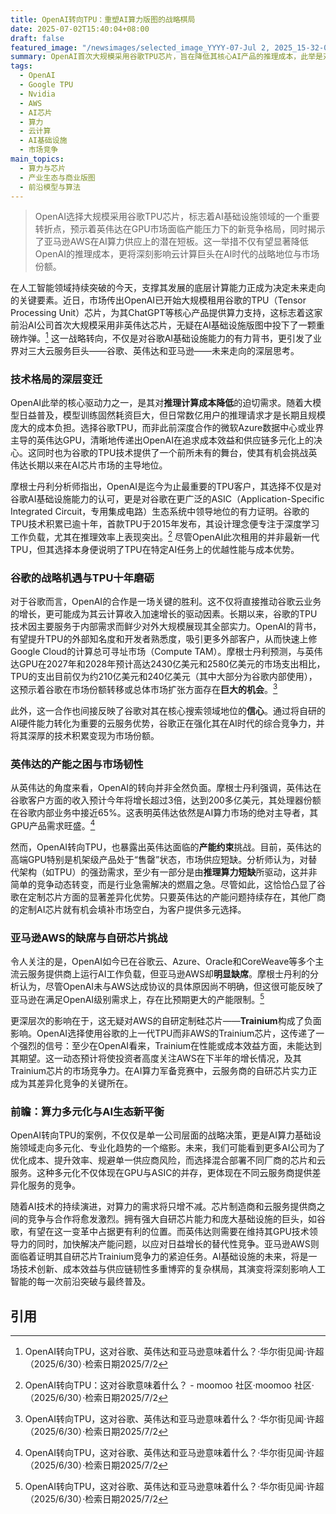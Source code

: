 ```yaml
---
title: OpenAI转向TPU：重塑AI算力版图的战略棋局
date: 2025-07-02T15:40:04+08:00
draft: false
featured_image: "/newsimages/selected_image_YYYY-07-Jul 2, 2025_15-32-05-821.jpg"
summary: OpenAI首次大规模采用谷歌TPU芯片，旨在降低其核心AI产品的推理成本，此举是对谷歌AI基础设施能力的强力认可，有望显著推动谷歌云业务增长并巩固其在ASIC领域的领导地位。面对英伟达GPU的产能限制，AI算力市场正加速走向多元化，而亚马逊AWS在此次合作中的缺席，则暴露出其在满足大型AI客户需求及Trainium芯片竞争力上的挑战。
tags: 
  - OpenAI
  - Google TPU
  - Nvidia
  - AWS
  - AI芯片
  - 算力
  - 云计算
  - AI基础设施
  - 市场竞争
main_topics: 
  - 算力与芯片
  - 产业生态与商业版图
  - 前沿模型与算法
---
```


> OpenAI选择大规模采用谷歌TPU芯片，标志着AI基础设施领域的一个重要转折点，预示着英伟达在GPU市场面临产能压力下的新竞争格局，同时揭示了亚马逊AWS在AI算力供应上的潜在短板。这一举措不仅有望显著降低OpenAI的推理成本，更将深刻影响云计算巨头在AI时代的战略地位与市场份额。

在人工智能领域持续突破的今天，支撑其发展的底层计算能力正成为决定未来走向的关键要素。近日，市场传出OpenAI已开始大规模租用谷歌的TPU（Tensor Processing Unit）芯片，为其ChatGPT等核心产品提供算力支持，这标志着这家前沿AI公司首次大规模采用非英伟达芯片，无疑在AI基础设施版图中投下了一颗重磅炸弹。[^1] 这一战略转向，不仅是对谷歌AI基础设施能力的有力背书，更引发了业界对三大云服务巨头——谷歌、英伟达和亚马逊——未来走向的深层思考。

### 技术格局的深层变迁

OpenAI此举的核心驱动力之一，是其对**推理计算成本降低**的迫切需求。随着大模型日益普及，模型训练固然耗资巨大，但日常数亿用户的推理请求才是长期且规模庞大的成本负担。选择谷歌TPU，而非此前深度合作的微软Azure数据中心或业界主导的英伟达GPU，清晰地传递出OpenAI在追求成本效益和供应链多元化上的决心。这同时也为谷歌的TPU技术提供了一个前所未有的舞台，使其有机会挑战英伟达长期以来在AI芯片市场的主导地位。

摩根士丹利分析师指出，OpenAI是迄今为止最重要的TPU客户，其选择不仅是对谷歌AI基础设施能力的认可，更是对谷歌在更广泛的ASIC（Application-Specific Integrated Circuit，专用集成电路）生态系统中领导地位的有力证明。谷歌的TPU技术积累已逾十年，首款TPU于2015年发布，其设计理念便专注于深度学习工作负载，尤其在推理效率上表现突出。[^3] 尽管OpenAI此次租用的并非最新一代TPU，但其选择本身便说明了TPU在特定AI任务上的优越性能与成本优势。

### 谷歌的战略机遇与TPU十年磨砺

对于谷歌而言，OpenAI的合作是一场关键的胜利。这不仅将直接推动谷歌云业务的增长，更可能成为其云计算收入加速增长的驱动因素。长期以来，谷歌的TPU技术因主要服务于内部需求而鲜少对外大规模展现其全部实力。OpenAI的背书，有望提升TPU的外部知名度和开发者熟悉度，吸引更多外部客户，从而快速上修Google Cloud的计算总可寻址市场（Compute TAM）。摩根士丹利预测，与英伟达GPU在2027年和2028年预计高达2430亿美元和2580亿美元的市场支出相比，TPU的支出目前仅为约210亿美元和240亿美元（其中大部分为谷歌内部使用），这预示着谷歌在市场份额转移或总体市场扩张方面存在**巨大的机会**。[^1]

此外，这一合作也间接反映了谷歌对其在核心搜索领域地位的**信心**。通过将自研的AI硬件能力转化为重要的云服务优势，谷歌正在强化其在AI时代的综合竞争力，并将其深厚的技术积累变现为市场份额。

### 英伟达的产能之困与市场韧性

从英伟达的角度来看，OpenAI的转向并非全然负面。摩根士丹利强调，英伟达在谷歌客户方面的收入预计今年将增长超过3倍，达到200多亿美元，其处理器份额在谷歌内部业务中接近65%。这表明英伟达依然是AI算力市场的绝对主导者，其GPU产品需求旺盛。[^1]

然而，OpenAI转向TPU，也暴露出英伟达面临的**产能约束**挑战。目前，英伟达的高端GPU特别是机架级产品处于“售罄”状态，市场供应短缺。分析师认为，对替代架构（如TPU）的强劲需求，至少有一部分是由**推理算力短缺**所驱动，这并非简单的竞争动态转变，而是行业急需解决的燃眉之急。尽管如此，这恰恰凸显了谷歌在定制芯片方面的显著差异化优势。只要英伟达的产能问题持续存在，其他厂商的定制AI芯片就有机会填补市场空白，为客户提供多元选择。

### 亚马逊AWS的缺席与自研芯片挑战

令人关注的是，OpenAI如今已在谷歌云、Azure、Oracle和CoreWeave等多个主流云服务提供商上运行AI工作负载，但亚马逊AWS却**明显缺席**。摩根士丹利的分析认为，尽管OpenAI未与AWS达成协议的具体原因尚不明确，但这很可能反映了亚马逊在满足OpenAI级别需求上，存在比预期更大的产能限制。[^1]

更深层次的影响在于，这无疑对AWS的自研定制硅芯片——**Trainium**构成了负面影响。OpenAI选择使用谷歌的上一代TPU而非AWS的Trainium芯片，这传递了一个强烈的信号：至少在OpenAI看来，Trainium在性能或成本效益方面，未能达到其期望。这一动态预计将使投资者高度关注AWS在下半年的增长情况，及其Trainium芯片的市场竞争力。在AI算力军备竞赛中，云服务商的自研芯片实力正成为其差异化竞争的关键所在。

### 前瞻：算力多元化与AI生态新平衡

OpenAI转向TPU的案例，不仅仅是单一公司层面的战略决策，更是AI算力基础设施领域走向多元化、专业化趋势的一个缩影。未来，我们可能看到更多AI公司为了优化成本、提升效率、规避单一供应商风险，而选择混合部署不同厂商的芯片和云服务。这种多元化不仅体现在GPU与ASIC的并存，更体现在不同云服务商提供差异化服务的竞争。

随着AI技术的持续演进，对算力的需求将只增不减。芯片制造商和云服务提供商之间的竞争与合作将愈发激烈。拥有强大自研芯片能力和庞大基础设施的巨头，如谷歌，有望在这一变革中占据更有利的位置。而英伟达则需要在维持其GPU技术领导力的同时，加快解决产能问题，以应对日益增长的替代性竞争。亚马逊AWS则面临着证明其自研芯片Trainium竞争力的紧迫任务。AI基础设施的未来，将是一场技术创新、成本效益与供应链韧性多重博弈的复杂棋局，其演变将深刻影响人工智能的每一次前沿突破与最终普及。

## 引用
[^1]: OpenAI转向TPU，这对谷歌、英伟达和亚马逊意味着什么？·华尔街见闻·许超（2025/6/30）·检索日期2025/7/2
[^2]: OpenAI转向TPU，这对谷歌、英伟达和亚马逊意味着什么？ - 新浪财经·新浪财经·（2025/6/30）·检索日期2025/7/2
[^3]: OpenAI转向TPU：这对谷歌意味着什么？ - moomoo 社区·moomoo 社区·（2025/6/30）·检索日期2025/7/2
